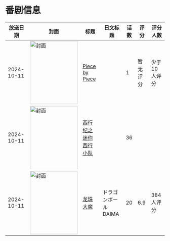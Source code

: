 # 番剧信息

|放送日期|封面|标题|日文标题|话数|评分|评分人数|
|---|---|---|---|---|---|---|
|2024-10-11|<img src="https://lain.bgm.tv/pic/cover/c/3a/c5/517168_PzMhz.jpg" alt="封面" style="width:150px;height:200px;object-fit:cover;">|[Piece by Piece](https://bangumi.tv/subject/517168)||1|暂无评分|少于10人评分|
|2024-10-11|<img src="https://lain.bgm.tv/pic/cover/c/71/6e/517652_7cBKS.jpg" alt="封面" style="width:150px;height:200px;object-fit:cover;">|[西行纪之迷你西行小队](https://bangumi.tv/subject/517652)||36|||
|2024-10-11|<img src="https://lain.bgm.tv/pic/cover/c/78/b7/459435_6S18e.jpg" alt="封面" style="width:150px;height:200px;object-fit:cover;">|[龙珠大魔](https://bangumi.tv/subject/459435)|ドラゴンボールDAIMA|20|6.9|384人评分|
